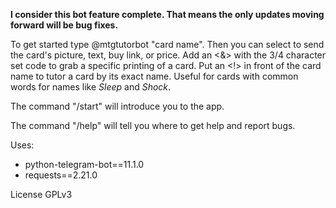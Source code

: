 **I consider this bot feature complete. That means the only updates moving forward will be bug fixes.**

To get started type @mtgtutorbot "card name". Then you can select to send the card's picture, text, buy link, or price. Add an <&> with the 3/4 character set code to grab a specific printing of a card. Put an <!> in front of the card name to tutor a card by its exact name. Useful for cards with common words for names like *Sleep* and *Shock*.

The command "/start" will introduce you to the app.

The command "/help" will tell you where to get help and report bugs.

Uses:
* python-telegram-bot==11.1.0
* requests==2.21.0

License GPLv3